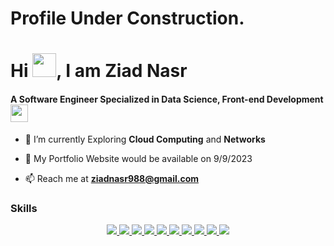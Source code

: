 # **Profile Under Construction**.

# Hi <img src="https://raw.githubusercontent.com/TheDudeThatCode/TheDudeThatCode/master/Assets/Hi.gif" width="38px">, I am Ziad Nasr

#### A Software Engineer Specialized in Data Science, Front-end Development <img src="https://media.giphy.com/media/WUlplcMpOCEmTGBtBW/giphy.gif" width="28">

- 🌱 I’m currently Exploring **Cloud Computing** and **Networks**

- 🔭 My Portfolio Website would be available on 9/9/2023

- 📫 Reach me at **ziadnasr988@gmail.com**

### Skills

<p align="center">
  <a href="https://developer.mozilla.org/en-US/docs/Learn/HTML">
    <img src="https://skillicons.dev/icons?i=html" />
  </a>
  <a href="https://getbootstrap.com/">
    <img src="https://skillicons.dev/icons?i=bootstrap" />
  </a>
  <a href="https://developer.mozilla.org/en-US/docs/Learn/CSS/First_steps/What_is_CSS">
    <img src="https://skillicons.dev/icons?i=css" />
  </a>
  <a href="https://www.javascript.com/">
    <img src="https://skillicons.dev/icons?i=js" />
  </a>
  <a href="https://react.dev/">
    <img src="https://skillicons.dev/icons?i=react" />
  </a>
  <a href="https://react.dev/">
    <img src="https://skillicons.dev/icons?i=py" />
  </a>
  <a href="https://react.dev/">
    <img src="https://skillicons.dev/icons?i=cpp" />
  </a>
  <a href="https://react.dev/">
    <img src="https://skillicons.dev/icons?i=rabbitmq" />
  </a>
  <a href="https://react.dev/">
    <img src="https://skillicons.dev/icons?i=git" />
  </a>
  <a href="https://react.dev/">
    <img src="https://skillicons.dev/icons?i=linux" />
  </a>
</p>
